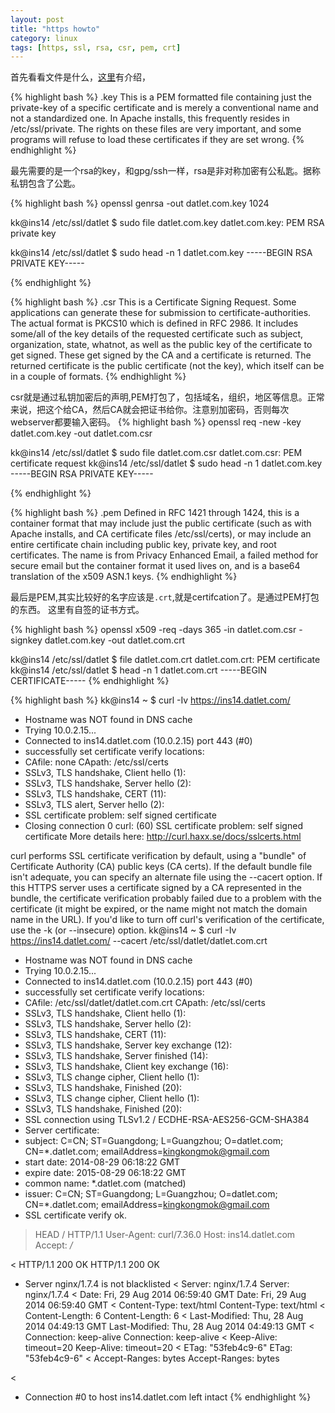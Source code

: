```yaml
---
layout: post
title: "https howto"
category: linux
tags: [https, ssl, rsa, csr, pem, crt]
---
```


首先看看文件是什么，[这里](http://serverfault.com/questions/9708/what-is-a-pem-file-and-how-does-it-differ-from-other-openssl-generated-key-file)有介绍，

{% highlight bash %}
.key 
This is a PEM formatted file containing just the private-key of a specific certificate and is merely a conventional name and not a standardized one. In Apache installs, this frequently resides in /etc/ssl/private. The rights on these files are very important, and some programs will refuse to load these certificates if they are set wrong.
{% endhighlight %}

最先需要的是一个rsa的key，和gpg/ssh一样，rsa是非对称加密有公私匙。据称私钥包含了公匙。

{% highlight bash %}
openssl genrsa -out datlet.com.key 1024

kk@ins14 /etc/ssl/datlet $ sudo file datlet.com.key
datlet.com.key: PEM RSA private key

kk@ins14 /etc/ssl/datlet $ sudo head -n 1 datlet.com.key 
-----BEGIN RSA PRIVATE KEY-----

{% endhighlight %}



{% highlight bash %}
.csr 
This is a Certificate Signing Request. Some applications can generate these for submission to certificate-authorities. The actual format is PKCS10 which is defined in RFC 2986. It includes some/all of the key details of the requested certificate such as subject, organization, state, whatnot, as well as the public key of the certificate to get signed. These get signed by the CA and a certificate is returned. The returned certificate is the public certificate (not the key), which itself can be in a couple of formats.
{% endhighlight %}


csr就是通过私钥加密后的声明,PEM打包了，包括域名，组织，地区等信息。正常来说，把这个给CA，然后CA就会把证书给你。注意别加密码，否则每次webserver都要输入密码。
{% highlight bash %}
openssl req -new -key datlet.com.key -out datlet.com.csr

kk@ins14 /etc/ssl/datlet $ sudo file datlet.com.csr 
datlet.com.csr: PEM certificate request
kk@ins14 /etc/ssl/datlet $ sudo head -n 1 datlet.com.key 
-----BEGIN RSA PRIVATE KEY-----

{% endhighlight %}

{% highlight bash %}
.pem 
Defined in RFC 1421 through 1424, this is a container format that may include just the public certificate (such as with Apache installs, and CA certificate files /etc/ssl/certs), or may include an entire certificate chain including public key, private key, and root certificates. The name is from Privacy Enhanced Email, a failed method for secure email but the container format it used lives on, and is a base64 translation of the x509 ASN.1 keys.
{% endhighlight %}

最后是PEM,其实比较好的名字应该是`.crt`,就是certifcation了。是通过PEM打包的东西。
这里有自签的证书方式。

{% highlight bash %}
openssl x509 -req -days 365 -in datlet.com.csr -signkey datlet.com.key -out datlet.com.crt

kk@ins14 /etc/ssl/datlet $ file datlet.com.crt 
datlet.com.crt: PEM certificate
kk@ins14 /etc/ssl/datlet $ head -n 1 datlet.com.crt
-----BEGIN CERTIFICATE-----
{% endhighlight %}


{% highlight bash %}
kk@ins14 ~ $ curl -Iv https://ins14.datlet.com/ 
* Hostname was NOT found in DNS cache
*   Trying 10.0.2.15...
* Connected to ins14.datlet.com (10.0.2.15) port 443 (#0)
* successfully set certificate verify locations:
*   CAfile: none
  CApath: /etc/ssl/certs
* SSLv3, TLS handshake, Client hello (1):
* SSLv3, TLS handshake, Server hello (2):
* SSLv3, TLS handshake, CERT (11):
* SSLv3, TLS alert, Server hello (2):
* SSL certificate problem: self signed certificate
* Closing connection 0
curl: (60) SSL certificate problem: self signed certificate
More details here: http://curl.haxx.se/docs/sslcerts.html

curl performs SSL certificate verification by default, using a "bundle"
 of Certificate Authority (CA) public keys (CA certs). If the default
 bundle file isn't adequate, you can specify an alternate file
 using the --cacert option.
If this HTTPS server uses a certificate signed by a CA represented in
 the bundle, the certificate verification probably failed due to a
 problem with the certificate (it might be expired, or the name might
 not match the domain name in the URL).
If you'd like to turn off curl's verification of the certificate, use
 the -k (or --insecure) option.
kk@ins14 ~ $ curl -Iv https://ins14.datlet.com/ --cacert /etc/ssl/datlet/datlet.com.crt 
* Hostname was NOT found in DNS cache
*   Trying 10.0.2.15...
* Connected to ins14.datlet.com (10.0.2.15) port 443 (#0)
* successfully set certificate verify locations:
*   CAfile: /etc/ssl/datlet/datlet.com.crt
  CApath: /etc/ssl/certs
* SSLv3, TLS handshake, Client hello (1):
* SSLv3, TLS handshake, Server hello (2):
* SSLv3, TLS handshake, CERT (11):
* SSLv3, TLS handshake, Server key exchange (12):
* SSLv3, TLS handshake, Server finished (14):
* SSLv3, TLS handshake, Client key exchange (16):
* SSLv3, TLS change cipher, Client hello (1):
* SSLv3, TLS handshake, Finished (20):
* SSLv3, TLS change cipher, Client hello (1):
* SSLv3, TLS handshake, Finished (20):
* SSL connection using TLSv1.2 / ECDHE-RSA-AES256-GCM-SHA384
* Server certificate:
* 	 subject: C=CN; ST=Guangdong; L=Guangzhou; O=datlet.com; CN=*.datlet.com; emailAddress=kingkongmok@gmail.com
* 	 start date: 2014-08-29 06:18:22 GMT
* 	 expire date: 2015-08-29 06:18:22 GMT
* 	 common name: *.datlet.com (matched)
* 	 issuer: C=CN; ST=Guangdong; L=Guangzhou; O=datlet.com; CN=*.datlet.com; emailAddress=kingkongmok@gmail.com
* 	 SSL certificate verify ok.
> HEAD / HTTP/1.1
> User-Agent: curl/7.36.0
> Host: ins14.datlet.com
> Accept: */*
> 
< HTTP/1.1 200 OK
HTTP/1.1 200 OK
* Server nginx/1.7.4 is not blacklisted
< Server: nginx/1.7.4
Server: nginx/1.7.4
< Date: Fri, 29 Aug 2014 06:59:40 GMT
Date: Fri, 29 Aug 2014 06:59:40 GMT
< Content-Type: text/html
Content-Type: text/html
< Content-Length: 6
Content-Length: 6
< Last-Modified: Thu, 28 Aug 2014 04:49:13 GMT
Last-Modified: Thu, 28 Aug 2014 04:49:13 GMT
< Connection: keep-alive
Connection: keep-alive
< Keep-Alive: timeout=20
Keep-Alive: timeout=20
< ETag: "53feb4c9-6"
ETag: "53feb4c9-6"
< Accept-Ranges: bytes
Accept-Ranges: bytes

< 
* Connection #0 to host ins14.datlet.com left intact
{% endhighlight %}
